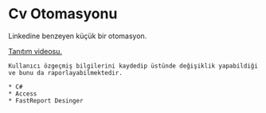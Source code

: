# Cv Otomasyonu
Linkedine benzeyen küçük bir otomasyon.

[Tanıtım videosu.](https://www.youtube.com/watch?v=XbnV7iGSIbQ)
```
Kullanıcı özgeçmiş bilgilerini kaydedip üstünde değişiklik yapabildiği ve bunu da raporlayabilmektedir.
```
```
* C#
* Access
* FastReport Desinger
```
#

